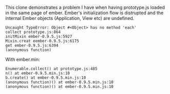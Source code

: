 This clone demonstrates a problem I have when having prototype.js loaded in the same page of ember.
Ember's initialization flow is distrupted and the internal Ember objects (Application, View etc) are undefined. 

    Uncaught TypeError: Object #<Object> has no method 'each'
    collect prototype.js:864
    initMixin ember-0.9.5.js:5927
    Mixin.creat eember-0.9.5.js:6175
    get ember-0.9.5.js:6394
    (anonymous function)

With ember.min:

    Enumerable.collect() at prototype.js:485
    n() at ember-0.9.5.min.js:10
    b.create() at ember-0.9.5.min.js:10
    (anonymous function)() at ember-0.9.5.min.js:10
    (anonymous function)() at ember-0.9.5.min.js:10

